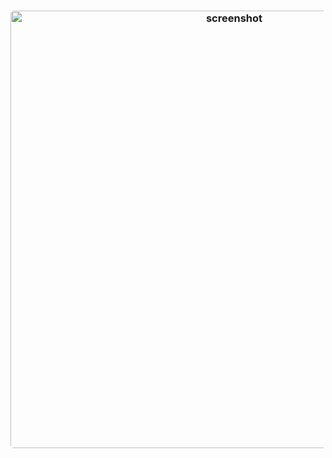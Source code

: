 <h3 align="center"><img width="700" style="border-radius:5px;" alt="screenshot" src="https://i.pinimg.com/736x/46/c3/c6/46c3c6af1371449c26eb37e098856489.jpg"></h3>
